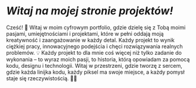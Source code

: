 # *Witaj na mojej stronie projektów!*

 Cześć! 👋 Witaj w moim cyfrowym portfolio, gdzie dzielę się z Tobą moimi pasjami, umiejętnościami i projektami, które w pełni oddają moją kreatywność i zaangażowanie w każdy detal. Każdy projekt to wynik ciężkiej pracy, innowacyjnego podejścia i chęci rozwiązywania realnych problemów. 💡 Każdy projekt to dla mnie coś więcej niż tylko zadanie do wykonania – to wyraz moich pasji, to historia, którą opowiadam za pomocą kodu, designu i technologii. Witaj w przestrzeni, gdzie tworzę z sercem, gdzie każda linijka kodu, każdy piksel ma swoje miejsce, a każdy pomysł staje się rzeczywistością. 🧑‍💻
